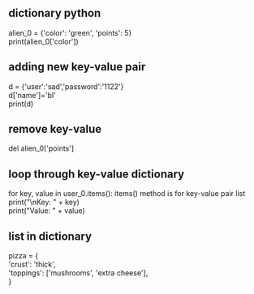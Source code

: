 ## dictionary python
alien_0 = {'color': 'green', 'points': 5}  
print(alien_0['color'])
## adding new key-value pair
d = {'user':'sad','password':'1122'}  
d['name']='bl'  
print(d)  
## remove key-value
del alien_0['points']  
## loop through key-value dictionary
for key, value in user_0.items():    items() method is for key-value pair list
  print("\nKey: " + key)  
  print("Value: " + value)  
## list in dictionary 
pizza = {  
'crust': 'thick',  
'toppings': ['mushrooms', 'extra cheese'],  
}  
